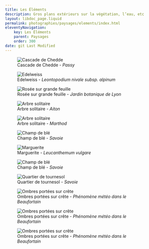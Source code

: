 ```yaml
---
title: Les Éléments
description: Gros plans extérieurs sur la végétation, l’eau, etc
layout: libdoc_page.liquid
permalink: photographies/paysages/elements/index.html
eleventyNavigation:
    key: Les Éléments
    parent: Paysages
    order: 300
date: git Last Modified
---
```

<figure class="long-shadow">
    <img src="/sources/paysages/elements/Cacscade_Chedde_Printemps_MG_9376.jpg"
        alt="Cascade de Chedde">
    <figcaption>
        Cascade de Chedde - <em>Passy</em>
    </figcaption>
</figure>

<figure class="wide long-shadow">
    <img src="/sources/paysages/elements/Edelweiss_IMG_0479.jpg"
        alt="Edelweiss">
    <figcaption>
        Edelweiss - <em>Leontopodium nivale subsp. alpinum</em>
    </figcaption>
</figure>

<figure class="long-shadow">
    <img src="/sources/paysages/elements/IMG_1422.jpg"
        alt="Rosée sur grande feuille">
    <figcaption>
        Rosée sur grande feuille - <em>Jardin botanique de Lyon</em>
    </figcaption>
</figure>

<figure class="wide long-shadow">
    <img src="/sources/paysages/elements/IMG_3224.jpg"
        alt="Arbre solitaire">
    <figcaption>
        Arbre solitaire - <em>Aiton</em>
    </figcaption>
</figure>

<figure class="wide long-shadow">
    <img src="/sources/paysages/elements/IMG_7097.jpg"
        alt="Arbre solitaire">
    <figcaption>
        Arbre solitaire - <em>Marthod</em>
    </figcaption>
</figure>

<figure class="wide long-shadow">
    <img src="/sources/paysages/elements/IMG_3294.jpg"
        alt="Champ de blé">
    <figcaption>
        Champ de blé - <em>Savoie</em>
    </figcaption>
</figure>

<figure class="wide long-shadow">
    <img src="/sources/paysages/elements/Marguerite_des_Bois.jpg"
        alt="Marguerite">
    <figcaption>
        Marguerite - <em>Leucanthemum vulgare</em>
    </figcaption>
</figure>

<figure class="wide long-shadow">
    <img src="/sources/paysages/elements/IMG_3294.jpg"
        alt="Champ de blé">
    <figcaption>
        Champ de blé - <em>Savoie</em>
    </figcaption>
</figure>

<figure class="long-shadow">
    <img src="/sources/paysages/elements/Quartier_de_Tournesol.jpg"
        alt="Quartier de tournesol">
    <figcaption>
        Quartier de tournesol - <em>Savoie</em>
    </figcaption>
</figure>

<figure class="wide long-shadow">
    <img src="/sources/paysages/elements/Ombres_Portees_sur_Crete_1_IMG_5016.jpg"
        alt="Ombres portées sur crête">
    <figcaption>
        Ombres portées sur crête - <em>Phénomène météo dans le Beaufortain</em>
    </figcaption>
</figure>

<figure class="wide long-shadow">
    <img src="/sources/paysages/elements/Ombres_Portees_sur_Crete_2_IMG_5019.jpg"
        alt="Ombres portées sur crête">
    <figcaption>
        Ombres portées sur crête - <em>Phénomène météo dans le Beaufortain</em>
    </figcaption>
</figure>

<figure class="wide long-shadow">
    <img src="/sources/paysages/elements/Ombres_Portees_sur_Crete_3_IMG_5020.jpg"
        alt="Ombres portées sur crête">
    <figcaption>
        Ombres portées sur crête - <em>Phénomène météo dans le Beaufortain</em>
    </figcaption>
</figure>